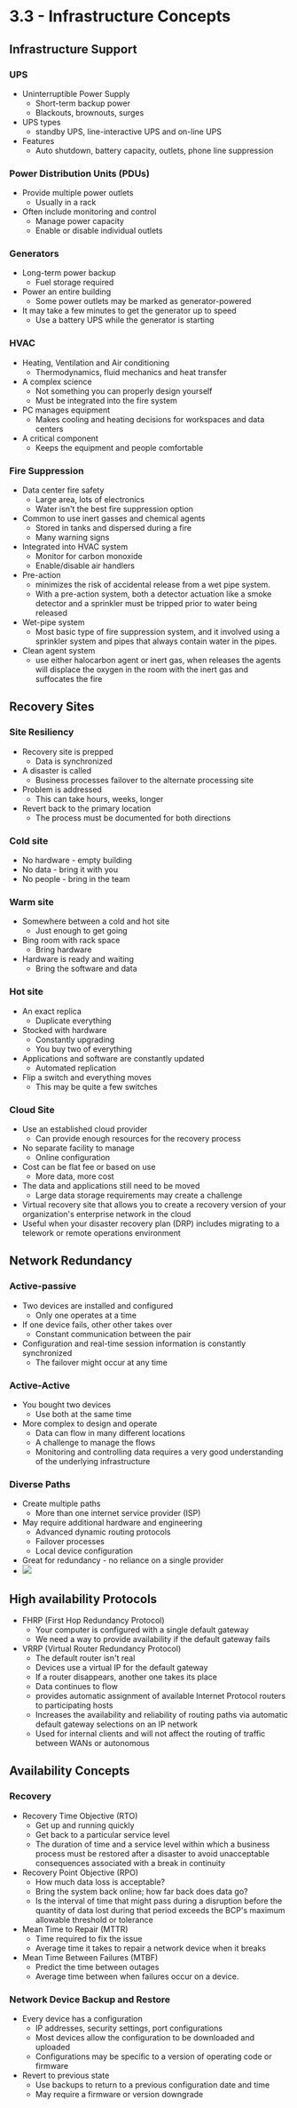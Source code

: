 # 3.3 - Infrastructure Concepts
## Infrastructure Support
### UPS
- Uninterruptible Power Supply
	- Short-term backup power
	- Blackouts, brownouts, surges
- UPS types
	- standby UPS, line-interactive UPS and on-line UPS
- Features
	- Auto shutdown, battery capacity, outlets, phone line suppression
### Power Distribution Units (PDUs)
- Provide multiple power outlets
	- Usually in a rack
- Often include monitoring and control
	- Manage power capacity
	- Enable or disable individual outlets
### Generators
- Long-term power backup
	- Fuel storage required
- Power an entire building
	- Some power outlets may be marked as generator-powered
- It may take a few minutes to get the generator up to speed
	- Use a battery UPS while the generator is starting
### HVAC
- Heating, Ventilation and Air conditioning
	- Thermodynamics, fluid mechanics and heat transfer
- A complex science
	- Not something you can properly design yourself
	- Must be integrated into the fire system
- PC manages equipment
	- Makes cooling and heating decisions for workspaces and data centers
- A critical component
	- Keeps the equipment and people comfortable
### Fire Suppression
- Data center fire safety
	- Large area, lots of electronics
	- Water isn't the best fire suppression option
- Common to use inert gasses and chemical agents
	- Stored in tanks and dispersed during a fire
	- Many warning signs
- Integrated into HVAC system
	- Monitor for carbon monoxide
	- Enable/disable air handlers
- Pre-action
	- minimizes the risk of accidental release from a wet pipe system.
	- With a pre-action system, both a detector actuation like a smoke detector and a sprinkler must be tripped prior to water being released
- Wet-pipe system
	- Most basic type of fire suppression system, and it involved using a sprinkler system and pipes that always contain water in the pipes.
- Clean agent system
	- use either halocarbon agent or inert gas, when releases the agents will displace the oxygen in the room with the inert gas and suffocates the fire
## Recovery Sites
### Site Resiliency
- Recovery site is prepped
	- Data is synchronized
- A disaster is called
	- Business processes failover to the alternate processing site
- Problem is addressed
	- This can take hours, weeks, longer
- Revert back to the primary location
	- The process must be documented for both directions
### Cold site
- No hardware - empty building
- No data - bring it with you
- No people - bring in the team
### Warm site
- Somewhere between a cold and hot site
	- Just enough to get going
- Bing room with rack space
	- Bring hardware
- Hardware is ready and waiting
	- Bring the software and data
### Hot site
- An exact replica
	- Duplicate everything
- Stocked with hardware
	- Constantly upgrading
	- You buy two of everything
- Applications and software are constantly updated
	- Automated replication
- Flip a switch and everything moves
	- This may be quite a few switches
### Cloud Site
- Use an established cloud provider
	- Can provide enough resources for the recovery process
- No separate facility to manage
	- Online configuration
- Cost can be flat fee or based on use
	- More data, more cost
- The data and applications still need to be moved
	- Large data storage requirements may create a challenge
- Virtual recovery site that allows you to create a recovery version of your organization's enterprise network in the cloud
- Useful when your disaster recovery plan (DRP) includes migrating to a telework or remote operations environment
## Network Redundancy
### Active-passive
- Two devices are installed and configured
	- Only one operates at a time
- If one device fails, other other takes over
	- Constant communication between the pair
- Configuration and real-time session information is constantly synchronized
	- The failover might occur at any time
### Active-Active
- You bought two devices
	- Use both at the same time
- More complex to design and operate
	- Data can flow in many different locations
	- A challenge to manage the flows
	- Monitoring and controlling data requires a very good understanding of the underlying infrastructure
### Diverse Paths
- Create multiple paths
	- More than one internet service provider (ISP)
- May require additional hardware and engineering
	- Advanced dynamic routing protocols
	- Failover processes
	- Local device configuration
- Great for redundancy - no reliance on a single provider
- ![](Pasted%20image%2020240611150546.png)
## High availability Protocols
- FHRP (First Hop Redundancy Protocol)
	- Your computer is configured with a single default gateway
	- We need a way to provide availability if the default gateway fails
- VRRP (Virtual Router Redundancy Protocol)
	- The default router isn't real
	- Devices use a virtual IP for the default gateway
	- If a router disappears, another one takes its place
	- Data continues to flow
	- provides automatic assignment of available Internet Protocol routers to participating hosts
	- Increases the availability and reliability of routing paths via automatic default gateway selections on an IP network
	- Used for internal clients and will not affect the routing of traffic between WANs or autonomous
## Availability Concepts
### Recovery
- Recovery Time Objective (RTO)
	- Get up and running quickly
	- Get back to a particular service level
	- The duration of time and a service level within which a business process must be restored after a disaster to avoid unacceptable consequences associated with a break in continuity
- Recovery Point Objective (RPO)
	- How much data loss is acceptable?
	- Bring the system back online; how far back does data go?
	- Is the interval of time that might pass during a disruption before the quantity of data lost during that period exceeds the BCP's maximum allowable threshold or tolerance
- Mean Time to Repair (MTTR)
	- Time required to fix the issue
	- Average time it takes to repair a network device when it breaks
- Mean Time Between Failures (MTBF)
	- Predict the time between outages
	- Average time between when failures occur on a device.
### Network Device Backup and Restore
- Every device has a configuration
	- IP addresses, security settings, port configurations
	- Most devices allow the configuration to be downloaded and uploaded
	- Configurations may be specific to a version of operating code or firmware
- Revert to previous state
	- Use backups to return to a previous configuration date and time
	- May require a firmware or version downgrade
